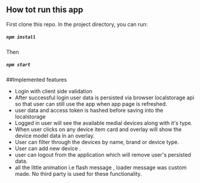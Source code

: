
## How tot run this app

First clone this repo. In the project directory, you can run:

##### `npm install`
Then
##### `npm start`


##Implemented features
   * Login with client side validation 
   * After successful login user data is persisted via browser localstorage api so that user can still use the app when app page is refreshed.
   * user data and access token is hashed before saving into the localstorage
   * Logged in user will see the available medial devices along with it's type.
   * When user clicks on any device item card and overlay will show the device model data in an overlay.
   * User can filter through the devices by name, brand or device type.
   * User can add new device .
   * user can logout from the application which will remove user's persisted data.
   * all the little animation i.e flash message , loader message was custom made. No third party is used for these functionality.
    
   

 
